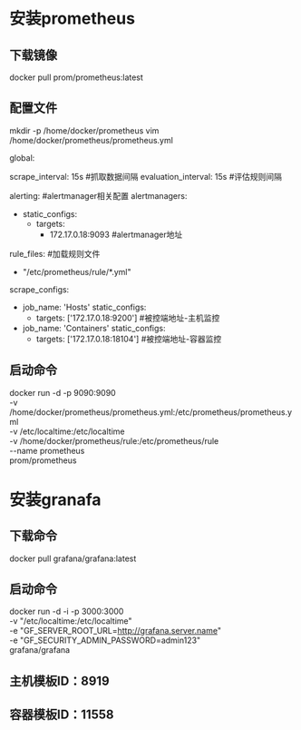 # 安装prometheus
## 下载镜像
docker pull prom/prometheus:latest
## 配置文件
mkdir -p /home/docker/prometheus
vim /home/docker/prometheus/prometheus.yml

global:

  scrape_interval:     15s #抓取数据间隔
  evaluation_interval: 15s #评估规则间隔

alerting: #alertmanager相关配置
  alertmanagers:
  - static_configs:
    - targets:
       - 172.17.0.18:9093 #alertmanager地址

rule_files: #加载规则文件 
  - "/etc/prometheus/rule/*.yml"

scrape_configs:
  - job_name: 'Hosts'
    static_configs:
      - targets: ['172.17.0.18:9200']   #被控端地址-主机监控
  - job_name: 'Containers'
    static_configs:
      - targets: ['172.17.0.18:18104']   #被控端地址-容器监控    

## 启动命令
docker run -d -p 9090:9090 \
-v /home/docker/prometheus/prometheus.yml:/etc/prometheus/prometheus.yml \
-v /etc/localtime:/etc/localtime \
-v /home/docker/prometheus/rule:/etc/prometheus/rule \
--name prometheus \
prom/prometheus


# 安装granafa
## 下载命令
docker pull grafana/grafana:latest 
## 启动命令
docker run -d -i -p 3000:3000 \
-v "/etc/localtime:/etc/localtime" \
-e "GF_SERVER_ROOT_URL=http://grafana.server.name" \
-e "GF_SECURITY_ADMIN_PASSWORD=admin123" \
grafana/grafana

## 主机模板ID：8919
## 容器模板ID：11558
